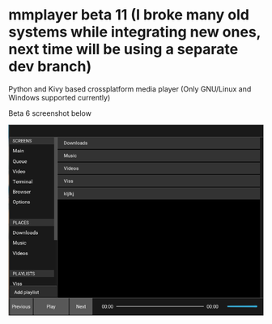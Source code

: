 # mmplayer beta 11 (I broke many old systems while integrating new ones, next time will be using a separate dev branch)
Python and Kivy based crossplatform media player (Only GNU/Linux and Windows supported currently)    

Beta 6 screenshot below     

![ScreenShot](https://github.com/Bakterija/mmplayer/blob/master/doc/screenshot.png)
